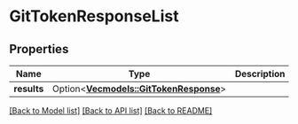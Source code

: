 # GitTokenResponseList

## Properties

Name | Type | Description | Notes
------------ | ------------- | ------------- | -------------
**results** | Option<[**Vec<models::GitTokenResponse>**](GitTokenResponse.md)> |  | [optional]

[[Back to Model list]](../README.md#documentation-for-models) [[Back to API list]](../README.md#documentation-for-api-endpoints) [[Back to README]](../README.md)


